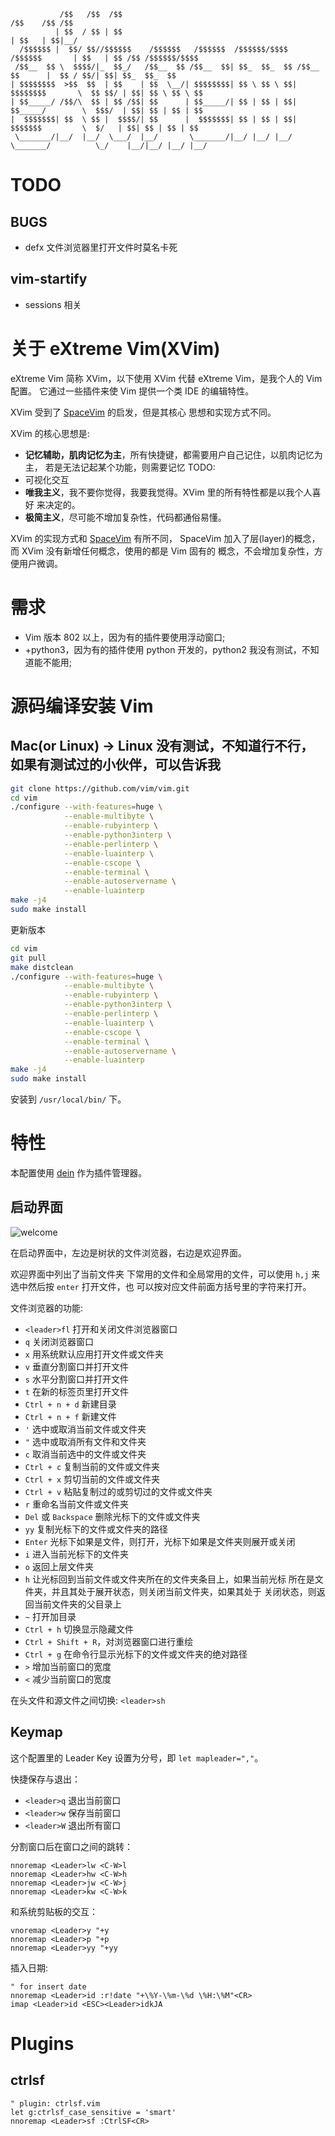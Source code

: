 ```
           /$$   /$$  /$$                                                       /$$    /$$ /$$
          | $$  / $$ | $$                                                      | $$   | $$|__/
  /$$$$$$ |  $$/ $$//$$$$$$    /$$$$$$   /$$$$$$  /$$$$$$/$$$$   /$$$$$$       | $$   | $$ /$$ /$$$$$$/$$$$
 /$$__  $$ \  $$$$/|_  $$_/   /$$__  $$ /$$__  $$| $$_  $$_  $$ /$$__  $$      |  $$ / $$/| $$| $$_  $$_  $$
| $$$$$$$$  >$$  $$  | $$    | $$  \__/| $$$$$$$$| $$ \ $$ \ $$| $$$$$$$$       \  $$ $$/ | $$| $$ \ $$ \ $$
| $$_____/ /$$/\  $$ | $$ /$$| $$      | $$_____/| $$ | $$ | $$| $$_____/        \  $$$/  | $$| $$ | $$ | $$
|  $$$$$$$| $$  \ $$ |  $$$$/| $$      |  $$$$$$$| $$ | $$ | $$|  $$$$$$$         \  $/   | $$| $$ | $$ | $$
 \_______/|__/  |__/  \___/  |__/       \_______/|__/ |__/ |__/ \_______/          \_/    |__/|__/ |__/ |__/
```
# TODO

## BUGS
- defx 文件浏览器里打开文件时莫名卡死

## vim-startify
- sessions 相关

# 关于 eXtreme Vim(XVim)

eXtreme Vim 简称 XVim，以下使用 XVim 代替 eXtreme Vim，是我个人的 Vim 配置。
它通过一些插件来使 Vim 提供一个类 IDE 的编辑特性。

XVim 受到了 [SpaceVim](https://github.com/SpaceVim/SpaceVim) 的启发，但是其核心
思想和实现方式不同。

XVim 的核心思想是: 

- **记忆辅助，肌肉记忆为主**，所有快捷键，都需要用户自己记住，以肌肉记忆为主，
若是无法记起某个功能，则需要记忆 TODO:
- 可视化交互
- **唯我主义**，我不要你觉得，我要我觉得。XVim 里的所有特性都是以我个人喜好
  来决定的。
- **极简主义**，尽可能不增加复杂性，代码都通俗易懂。

XVim 的实现方式和 [SpaceVim](https://github.com/SpaceVim/SpaceVim) 有所不同，
SpaceVim 加入了层(layer)的概念，而 XVim 没有新增任何概念，使用的都是 Vim 固有的
概念，不会增加复杂性，方便用户微调。

# 需求

- Vim 版本 802 以上，因为有的插件要使用浮动窗口; 
- +python3，因为有的插件使用 python 开发的，python2 我没有测试，不知道能不能用; 

# 源码编译安装 Vim

## Mac(or Linux) -> Linux 没有测试，不知道行不行，如果有测试过的小伙伴，可以告诉我
```sh
git clone https://github.com/vim/vim.git
cd vim
./configure --with-features=huge \
            --enable-multibyte \
            --enable-rubyinterp \
            --enable-python3interp \
            --enable-perlinterp \
            --enable-luainterp \
            --enable-cscope \
            --enable-terminal \
            --enable-autoservername \
            --enable-luainterp
make -j4
sudo make install
```

更新版本

```sh
cd vim
git pull
make distclean
./configure --with-features=huge \
            --enable-multibyte \
            --enable-rubyinterp \
            --enable-python3interp \
            --enable-perlinterp \
            --enable-luainterp \
            --enable-cscope \
            --enable-terminal \
            --enable-autoservername \
            --enable-luainterp
make -j4
sudo make install
```

安装到 `/usr/local/bin/` 下。

# 特性

本配置使用 [dein](https://github.com/Shougo/dein.vim) 作为插件管理器。

## 启动界面
![welcome](./imgs/welcome.png)

在启动界面中，左边是树状的文件浏览器，右边是欢迎界面。

欢迎界面中列出了当前文件夹
下常用的文件和全局常用的文件，可以使用 `h,j` 来选中然后按 `enter` 打开文件，也
可以按对应文件前面方括号里的字符来打开。

文件浏览器的功能: 
- `<leader>fl` 打开和关闭文件浏览器窗口
- `q` 关闭浏览器窗口
- `x` 用系统默认应用打开文件或文件夹
- `v` 垂直分割窗口并打开文件
- `s` 水平分割窗口并打开文件
- `t` 在新的标签页里打开文件
- `Ctrl + n + d` 新建目录
- `Ctrl + n + f` 新建文件
- `'` 选中或取消当前文件或文件夹
- `"` 选中或取消所有文件和文件夹
- `c` 取消当前选中的文件或文件夹
- `Ctrl + c` 复制当前的文件或文件夹
- `Ctrl + x` 剪切当前的文件或文件夹
- `Ctrl + v` 粘贴复制过的或剪切过的文件或文件夹
- `r` 重命名当前文件或文件夹
- `Del` 或 `Backspace` 删除光标下的文件或文件夹
- `yy` 复制光标下的文件或文件夹的路径
- `Enter` 光标下如果是文件，则打开，光标下如果是文件夹则展开或关闭
- `i` 进入当前光标下的文件夹
- `o` 返回上层文件夹
- `h` 让光标回到当前文件或文件夹所在的文件夹条目上，如果当前光标
所在是文件夹，并且其处于展开状态，则关闭当前文件夹，如果其处于
关闭状态，则返回当前文件夹的父目录上
- `~` 打开加目录
- `Ctrl + h` 切换显示隐藏文件
- `Ctrl + Shift + R`，对浏览器窗口进行重绘
- `Ctrl + g` 在命令行显示光标下的文件或文件夹的绝对路径
- `>` 增加当前窗口的宽度
- `<` 减少当前窗口的宽度


在头文件和源文件之间切换: `<leader>sh`

## Keymap

这个配置里的 Leader Key 设置为分号，即 `let mapleader=","`。

快捷保存与退出：
- `<leader>q` 退出当前窗口
- `<leader>w` 保存当前窗口
- `<leader>W` 退出所有窗口

分割窗口后在窗口之间的跳转：
```vim
nnoremap <Leader>lw <C-W>l
nnoremap <Leader>hw <C-W>h
nnoremap <Leader>jw <C-W>j
nnoremap <Leader>kw <C-W>k
```

和系统剪贴板的交互：
```vim
vnoremap <Leader>y "+y
nnoremap <Leader>p "+p
nnoremap <Leader>yy "+yy
```
插入日期:
```vim
" for insert date
nnoremap <Leader>id :r!date "+\%Y-\%m-\%d \%H:\%M"<CR>
imap <Leader>id <ESC><Leader>idkJA
```

# Plugins

## ctrlsf
```vim
" plugin: ctrlsf.vim
let g:ctrlsf_case_sensitive = 'smart'
nnoremap <Leader>sf :CtrlSF<CR>
```
